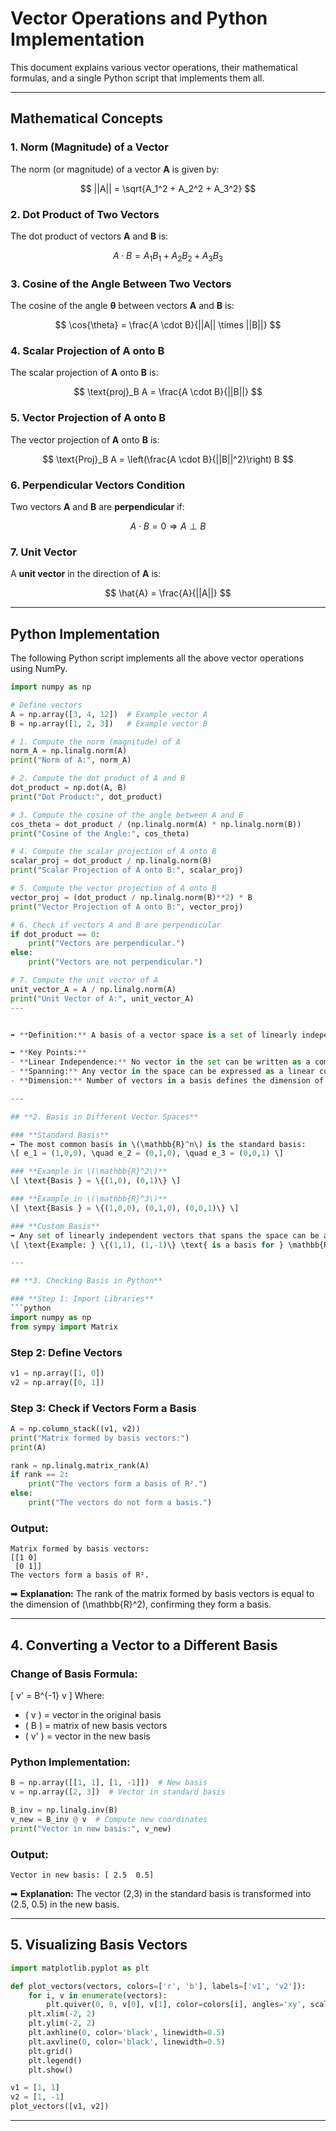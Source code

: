 # **Vector Operations and Python Implementation**

This document explains various vector operations, their mathematical formulas, and a single Python script that implements them all.

---

## **Mathematical Concepts**

### **1. Norm (Magnitude) of a Vector**  
The norm (or magnitude) of a vector **A** is given by:

$$
||A|| = \sqrt{A_1^2 + A_2^2 + A_3^2}
$$

### **2. Dot Product of Two Vectors**  
The dot product of vectors **A** and **B** is:

$$
A \cdot B = A_1 B_1 + A_2 B_2 + A_3 B_3
$$

### **3. Cosine of the Angle Between Two Vectors**  
The cosine of the angle **θ** between vectors **A** and **B** is:

$$
\cos{\theta} = \frac{A \cdot B}{||A|| \times ||B||}
$$

### **4. Scalar Projection of A onto B**  
The scalar projection of **A** onto **B** is:

$$
\text{proj}_B A = \frac{A \cdot B}{||B||}
$$

### **5. Vector Projection of A onto B**  
The vector projection of **A** onto **B** is:

$$
\text{Proj}_B A = \left(\frac{A \cdot B}{||B||^2}\right) B
$$

### **6. Perpendicular Vectors Condition**  
Two vectors **A** and **B** are **perpendicular** if:

$$
A \cdot B = 0 \Rightarrow A \perp B
$$

### **7. Unit Vector**  
A **unit vector** in the direction of **A** is:

$$
\hat{A} = \frac{A}{||A||}
$$

---

## **Python Implementation**

The following Python script implements all the above vector operations using NumPy.

```python
import numpy as np

# Define vectors
A = np.array([3, 4, 12])  # Example vector A
B = np.array([1, 2, 3])   # Example vector B

# 1. Compute the norm (magnitude) of A
norm_A = np.linalg.norm(A)
print("Norm of A:", norm_A)

# 2. Compute the dot product of A and B
dot_product = np.dot(A, B)
print("Dot Product:", dot_product)

# 3. Compute the cosine of the angle between A and B
cos_theta = dot_product / (np.linalg.norm(A) * np.linalg.norm(B))
print("Cosine of the Angle:", cos_theta)

# 4. Compute the scalar projection of A onto B
scalar_proj = dot_product / np.linalg.norm(B)
print("Scalar Projection of A onto B:", scalar_proj)

# 5. Compute the vector projection of A onto B
vector_proj = (dot_product / np.linalg.norm(B)**2) * B
print("Vector Projection of A onto B:", vector_proj)

# 6. Check if vectors A and B are perpendicular
if dot_product == 0:
    print("Vectors are perpendicular.")
else:
    print("Vectors are not perpendicular.")

# 7. Compute the unit vector of A
unit_vector_A = A / np.linalg.norm(A)
print("Unit Vector of A:", unit_vector_A)
---


➡ **Definition:** A basis of a vector space is a set of linearly independent vectors that span the entire space.

➡ **Key Points:**
- **Linear Independence:** No vector in the set can be written as a combination of the others.
- **Spanning:** Any vector in the space can be expressed as a linear combination of the basis vectors.
- **Dimension:** Number of vectors in a basis defines the dimension of the space.

---

## **2. Basis in Different Vector Spaces**

### **Standard Basis**
➡ The most common basis in \(\mathbb{R}^n\) is the standard basis:
\[ e_1 = (1,0,0), \quad e_2 = (0,1,0), \quad e_3 = (0,0,1) \]

### **Example in \(\mathbb{R}^2\)**
\[ \text{Basis } = \{(1,0), (0,1)\} \]

### **Example in \(\mathbb{R}^3\)**
\[ \text{Basis } = \{(1,0,0), (0,1,0), (0,0,1)\} \]

### **Custom Basis**
➡ Any set of linearly independent vectors that spans the space can be a basis.
\[ \text{Example: } \{(1,1), (1,-1)\} \text{ is a basis for } \mathbb{R}^2 \]

---

## **3. Checking Basis in Python**

### **Step 1: Import Libraries**
```python
import numpy as np
from sympy import Matrix
```

### **Step 2: Define Vectors**
```python
v1 = np.array([1, 0])
v2 = np.array([0, 1])
```

### **Step 3: Check if Vectors Form a Basis**
```python
A = np.column_stack((v1, v2))
print("Matrix formed by basis vectors:")
print(A)

rank = np.linalg.matrix_rank(A)
if rank == 2:
    print("The vectors form a basis of R².")
else:
    print("The vectors do not form a basis.")
```

### **Output:**
```
Matrix formed by basis vectors:
[[1 0]
 [0 1]]
The vectors form a basis of R².
```

➡ **Explanation:** The rank of the matrix formed by basis vectors is equal to the dimension of \(\mathbb{R}^2\), confirming they form a basis.

---

## **4. Converting a Vector to a Different Basis**

### **Change of Basis Formula:**
\[ v' = B^{-1} v \]
Where:
- \( v \) = vector in the original basis
- \( B \) = matrix of new basis vectors
- \( v' \) = vector in the new basis

### **Python Implementation:**
```python
B = np.array([[1, 1], [1, -1]])  # New basis
v = np.array([2, 3])  # Vector in standard basis

B_inv = np.linalg.inv(B)
v_new = B_inv @ v  # Compute new coordinates
print("Vector in new basis:", v_new)
```

### **Output:**
```
Vector in new basis: [ 2.5  0.5]
```
➡ **Explanation:** The vector (2,3) in the standard basis is transformed into (2.5, 0.5) in the new basis.

---

## **5. Visualizing Basis Vectors**

```python
import matplotlib.pyplot as plt

def plot_vectors(vectors, colors=['r', 'b'], labels=['v1', 'v2']):
    for i, v in enumerate(vectors):
        plt.quiver(0, 0, v[0], v[1], color=colors[i], angles='xy', scale_units='xy', scale=1, label=labels[i])
    plt.xlim(-2, 2)
    plt.ylim(-2, 2)
    plt.axhline(0, color='black', linewidth=0.5)
    plt.axvline(0, color='black', linewidth=0.5)
    plt.grid()
    plt.legend()
    plt.show()

v1 = [1, 1]
v2 = [1, -1]
plot_vectors([v1, v2])
```



---




